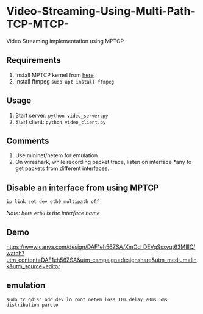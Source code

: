 # Video-Streaming-Using-Multi-Path-TCP-MTCP-
Video Streaming implementation using MPTCP

## Requirements
1. Install MPTCP kernel from [here](https://multipath-tcp.org/pmwiki.php/Users/HowToInstallMPTCP?)
2. Install ffmpeg `sudo apt install ffmpeg`

## Usage
1. Start server: `python video_server.py`
2. Start client: `python video_client.py`

## Comments
1. Use mininet/netem for emulation
2. On wireshark, while recording packet trace, listen on interface *any to get packets from different interfaces.

## Disable an interface from using MPTCP
`ip link set dev eth0 multipath off`

*Note: here `eth0` is the interface name*

## Demo
https://www.canva.com/design/DAF1eh56ZSA/XmOd_DEVqSsxvqt63MIllQ/watch?utm_content=DAF1eh56ZSA&utm_campaign=designshare&utm_medium=link&utm_source=editor
## emulation
`sudo tc qdisc add dev lo root netem loss 10% delay 20ms 5ms distribution pareto`

